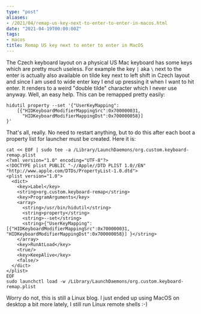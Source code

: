 ```yaml
---
type: "post"
aliases:
- /2021/04/remap-us-key-next-to-enter-to-enter-in-macos.html
date: "2021-04-19T00:00:00Z"
tags:
- macos
title: Remap US key next to enter to enter in MacOS
---
```


The Czech keyboard layout on a physical US Mac keyboard has some keys which are
pretty much useless. For example the key `|` aka `\` next to the enter is
actually also available on tilde key next to left shift in Czech layout and
since I am used to wide enter key I end up pressing it when I want to hit
enter. It renders to a weird "double tilde" character which I never use anyway.
Well, an easy help. This can be remapped pretty easily:

    hidutil property --set '{"UserKeyMapping":
        [{"HIDKeyboardModifierMappingSrc":0x700000031,
          "HIDKeyboardModifierMappingDst":0x700000058}]
    }'

That's all, really. No need to restart anything, but to do this after each boot
a property list for launcher must be created. Here it is:

    cat << EOF | sudo tee -a /Library/LaunchDaemons/org.custom.keyboard-remap.plist
    <?xml version="1.0" encoding="UTF-8"?>
    <!DOCTYPE plist PUBLIC "-//Apple//DTD PLIST 1.0//EN" "http://www.apple.com/DTDs/PropertyList-1.0.dtd">
    <plist version="1.0">
      <dict>
        <key>Label</key>
        <string>org.custom.keyboard-remap</string>
        <key>ProgramArguments</key>
        <array>
          <string>/usr/bin/hidutil</string>
          <string>property</string>
          <string>--set</string>
          <string>{"UserKeyMapping": [{"HIDKeyboardModifierMappingSrc":0x700000031, "HIDKeyboardModifierMappingDst":0x700000058}] }</string>
        </array>
        <key>RunAtLoad</key>
        <true/>
        <key>KeepAlive</key>
        <false/>
      </dict>
    </plist>
    EOF
    sudo launchctl load -w /Library/LaunchDaemons/org.custom.keyboard-remap.plist

Worry do not, this is still a Linux blog. I just ended up using MacOS on
desktop a bit more lately, I still run Linux remote shells :-)
